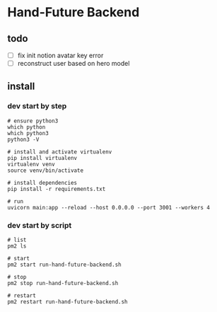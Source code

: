 # Hand-Future Backend

## todo

-[ ] fix init notion avatar key error
-[ ] reconstruct user based on hero model

## install

### dev start by step

```shell
# ensure python3
which python
which python3
python3 -V

# install and activate virtualenv
pip install virtualenv
virtualenv venv
source venv/bin/activate

# install dependencies
pip install -r requirements.txt

# run
uvicorn main:app --reload --host 0.0.0.0 --port 3001 --workers 4
```

### dev start by script

```shell
# list 
pm2 ls

# start
pm2 start run-hand-future-backend.sh

# stop
pm2 stop run-hand-future-backend.sh

# restart
pm2 restart run-hand-future-backend.sh
```
